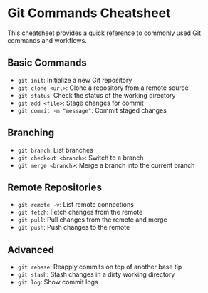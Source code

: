 # Git Commands Cheatsheet

This cheatsheet provides a quick reference to commonly used Git commands and workflows.

## Basic Commands

- `git init`: Initialize a new Git repository
- `git clone <url>`: Clone a repository from a remote source
- `git status`: Check the status of the working directory
- `git add <file>`: Stage changes for commit
- `git commit -m "message"`: Commit staged changes

## Branching

- `git branch`: List branches
- `git checkout <branch>`: Switch to a branch
- `git merge <branch>`: Merge a branch into the current branch

## Remote Repositories

- `git remote -v`: List remote connections
- `git fetch`: Fetch changes from the remote
- `git pull`: Pull changes from the remote and merge
- `git push`: Push changes to the remote

## Advanced

- `git rebase`: Reapply commits on top of another base tip
- `git stash`: Stash changes in a dirty working directory
- `git log`: Show commit logs
